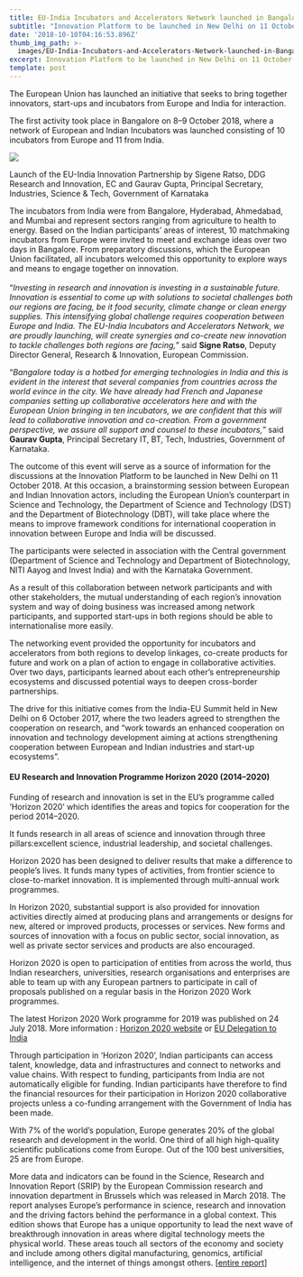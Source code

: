 ```yaml
---
title: EU-India Incubators and Accelerators Network launched in Bangalore
subtitle: "Innovation Platform to be launched in New Delhi on 11 October\_2018"
date: '2018-10-10T04:16:53.896Z'
thumb_img_path: >-
  images/EU-India-Incubators-and-Accelerators-Network-launched-in-Bangalore/1*puEDK1t9ONd8bL86TEZQew.jpeg
excerpt: Innovation Platform to be launched in New Delhi on 11 October 2018
template: post
---
```

The European Union has launched an initiative that seeks to bring together innovators, start-ups and incubators from Europe and India for interaction.

The first activity took place in Bangalore on 8–9 October 2018, where a network of European and Indian Incubators was launched consisting of 10 incubators from Europe and 11 from India.

![](/images/EU-India-Incubators-and-Accelerators-Network-launched-in-Bangalore/1*puEDK1t9ONd8bL86TEZQew.jpeg)

<figcaption>Launch of the EU-India Innovation Partnership by Sigene Ratso, DDG Research and Innovation, EC and Gaurav Gupta, Principal Secretary, Industries, Science &amp; Tech, Government of Karnataka</figcaption>

The incubators from India were from Bangalore, Hyderabad, Ahmedabad, and Mumbai and represent sectors ranging from agriculture to health to energy. Based on the Indian participants’ areas of interest, 10 matchmaking incubators from Europe were invited to meet and exchange ideas over two days in Bangalore. From preparatory discussions, which the European Union facilitated, all incubators welcomed this opportunity to explore ways and means to engage together on innovation.  
   
“*Investing in research and innovation is investing in a sustainable future. Innovation is essential to come up with solutions to societal challenges both our regions are facing, be it food security, climate change or clean energy supplies. This intensifying global challenge requires cooperation between Europe and India. The EU-India Incubators and Accelerators Network, we are proudly launching, will create synergies and co-create new innovation to tackle challenges both regions are facing,*” said **Signe Ratso**, Deputy Director General, Research & Innovation, European Commission.

“*Bangalore today is a hotbed for emerging technologies in India and this is evident in the interest that several companies from countries across the world evince in the city. We have already had French and Japanese companies setting up collaborative accelerators here and with the European Union bringing in ten incubators, we are confident that this will lead to collaborative innovation and co-creation. From a government perspective, we assure all support and counsel to these incubators,*” said **Gaurav Gupta**, Principal Secretary IT, BT, Tech, Industries, Government of Karnataka.

The outcome of this event will serve as a source of information for the discussions at the Innovation Platform to be launched in New Delhi on 11 October 2018. At this occasion, a brainstorming session between European and Indian Innovation actors, including the European Union’s counterpart in Science and Technology, the Department of Science and Technology (DST) and the Department of Biotechnology (DBT), will take place where the means to improve framework conditions for international cooperation in innovation between Europe and India will be discussed.

The participants were selected in association with the Central government (Department of Science and Technology and Department of Biotechnology, NITI Aayog and Invest India) and with the Karnataka Government.

As a result of this collaboration between network participants and with other stakeholders, the mutual understanding of each region’s innovation system and way of doing business was increased among network participants, and supported start-ups in both regions should be able to internationalise more easily.

The networking event provided the opportunity for incubators and accelerators from both regions to develop linkages, co-create products for future and work on a plan of action to engage in collaborative activities. Over two days, participants learned about each other’s entrepreneurship ecosystems and discussed potential ways to deepen cross-border partnerships.

The drive for this initiative comes from the India-EU Summit held in New Delhi on 6 October 2017, where the two leaders agreed to strengthen the cooperation on research, and “work towards an enhanced cooperation on innovation and technology development aiming at actions strengthening cooperation between European and Indian industries and start-up ecosystems”.

#### EU Research and Innovation Programme Horizon 2020 (2014–2020)

Funding of research and innovation is set in the EU’s programme called ‘Horizon 2020’ which identifies the areas and topics for cooperation for the period 2014–2020.

It funds research in all areas of science and innovation through three pillars:excellent science, industrial leadership, and societal challenges.

Horizon 2020 has been designed to deliver results that make a difference to people’s lives. It funds many types of activities, from frontier science to close-to-market innovation. It is implemented through multi-annual work programmes.

In Horizon 2020, substantial support is also provided for innovation activities directly aimed at producing plans and arrangements or designs for new, altered or improved products, processes or services. New forms and sources of innovation with a focus on public sector, social innovation, as well as private sector services and products are also encouraged.

Horizon 2020 is open to participation of entities from across the world, thus Indian researchers, universities, research organisations and enterprises are able to team up with any European partners to participate in call of proposals published on a regular basis in the Horizon 2020 Work programmes.

The latest Horizon 2020 Work programme for 2019 was published on 24 July 2018. More information : [Horizon 2020 website](https://ec.europa.eu/programmes/horizon2020/en/) or [EU Delegation to India](https://eeas.europa.eu/delegations/india/49137/eu-research-and-innovation-programme-%E2%80%98-horizon-2020%E2%80%99-updated-work-programme-2019-launched_en)

Through participation in ‘Horizon 2020’, Indian participants can access talent, knowledge, data and infrastructures and connect to networks and value chains. With respect to funding, participants from India are not automatically eligible for funding. Indian participants have therefore to find the financial resources for their participation in Horizon 2020 collaborative projects unless a co-funding arrangement with the Government of India has been made.

With 7% of the world’s population, Europe generates 20% of the global research and development in the world. One third of all high high-quality scientific publications come from Europe. Out of the 100 best universities, 25 are from Europe.

More data and indicators can be found in the Science, Research and Innovation Report (SRIP) by the European Commission research and innovation department in Brussels which was released in March 2018. The report analyses Europe’s performance in science, research and innovation and the driving factors behind the performance in a global context. This edition shows that Europe has a unique opportunity to lead the next wave of breakthrough innovation in areas where digital technology meets the physical world. These areas touch all sectors of the economy and society and include among others digital manufacturing, genomics, artificial intelligence, and the internet of things amongst others. \[[entire report](https://ec.europa.eu/info/research-and-innovation/strategy/support-policy-making/support-national-research-and-innovation-policy-making/srip-report_en)\]

